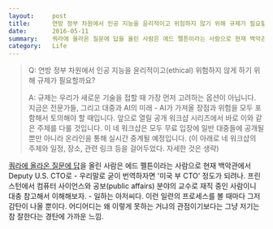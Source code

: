 ```yaml
---
layout:     post
title:      연방 정부 차원에서 인공 지능을 윤리적이고 위험하지 않기 위해 규제가 필요할까요?
date:       2016-05-11
summary:    쿼라에 올라온 질문에 답을 올린 사람은 에드 펠튼이라는 사람으로 현재 백악관에서 Deputy U.S. CTO로 - 우리말로 굳이 번역하자면 '미국 부 CTO' 정도가 되려나. 프린스턴에서 컴퓨터 사이언스와 공보(public affairs) 분야의 교수로 재직 중인 사람이니 대충 참고해서 이해해보자. - 일하는 아저씨다. 이런 일련의 프로세스를 볼 때마다 그저 감탄이 나올 뿐이다. 어디어디는 왜 이렇게 못하는 거냐의 관점이기보다는 그냥 저기는 참 잘한다는 경탄에 가까운 느낌.
category:	Life
---
```


>Q: 연방 정부 차원에서 인공 지능을 윤리적이고(ethical) 위험하지 않게 하기 위해 규제가 필요할까요?
>
>A: 규제는 우리가 새로운 기술을 접할 때 가장 먼저 고려하는 옵션이 아닙니다. 지금은 전문가들, 그리고 대중과 AI의 미래 - AI가 가져올 장점과 위험을 모두 포함해서 토의해야 할 때입니다. 앞으로 열릴 공개 워크샵 시리즈에서 바로 이와 같은 주제를 다룰 것입니다. 이 네 워크샵은 모두 무료 입장에 일반 대중들에 공개될뿐만 아니라 온라인을 통해 실시간 중계될 예정입니다. (이 아래로 네 워크샵의 주제와 일정, 장소, 관련 링크 등을 걸어두었다. 자세한 것은 생략)

[쿼라에 올라온 질문에 답](https://www.quora.com/Should-the-U-S-federal-government-regulate-artificial-intelligence-to-keep-it-ethical-and-non-dangerous)을 올린 사람은 에드 펠튼이라는 사람으로 현재 백악관에서 Deputy U.S. CTO로 - 우리말로 굳이 번역하자면 '미국 부 CTO' 정도가 되려나. 프린스턴에서 컴퓨터 사이언스와 공보(public affairs) 분야의 교수로 재직 중인 사람이니 대충 참고해서 이해해보자. - 일하는 아저씨다. 이런 일련의 프로세스를 볼 때마다 그저 감탄이 나올 뿐이다. 어디어디는 왜 이렇게 못하는 거냐의 관점이기보다는 그냥 저기는 참 잘한다는 경탄에 가까운 느낌.

